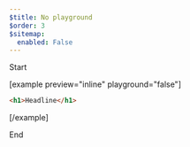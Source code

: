 ```yaml
---
$title: No playground
$order: 3
$sitemap:
  enabled: False
---
```


Start

[example preview="inline" playground="false"]

```html
<h1>Headline</h1>
```

[/example]

End
